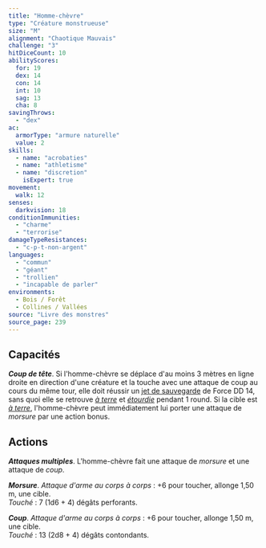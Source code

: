 ```yaml
---
title: "Homme-chèvre"
type: "Créature monstrueuse"
size: "M"
alignment: "Chaotique Mauvais"
challenge: "3"
hitDiceCount: 10
abilityScores:
  for: 19
  dex: 14
  con: 14
  int: 10
  sag: 13
  cha: 8
savingThrows:
  - "dex"
ac:
  armorType: "armure naturelle"
  value: 2
skills:
  - name: "acrobaties"
  - name: "athletisme"
  - name: "discretion"
    isExpert: true
movement:
  walk: 12
senses:
  darkvision: 18
conditionImmunities:
  - "charme"
  - "terrorise"
damageTypeResistances:
  - "c-p-t-non-argent"
languages:
  - "commun"
  - "géant"
  - "trollien"
  - "incapable de parler"
environments:
  - Bois / Forêt
  - Collines / Vallées
source: "Livre des monstres"
source_page: 239
---
```

## Capacités
_**Coup de tête**_. Si l'homme-chèvre se déplace d'au moins 3 mètres en ligne droite en direction d'une créature et la touche avec une attaque de coup au cours du même tour, elle doit réussir un [jet de sauvegarde](/utiliser-les-caracteristiques/#jets-de-sauvegarde) de Force DD 14, sans quoi elle se retrouve [_à terre_](/gerer-la-sante-du-personnage/#a-terre) et [_étourdie_](/gerer-la-sante-du-personnage/#etourdi) pendant 1 round. Si la cible est [_à terre_](/gerer-la-sante-du-personnage/#a-terre), l'homme-chèvre peut immédiatement lui porter une attaque de _morsure_ par une action bonus.

## Actions
_**Attaques multiples**_. L'homme-chèvre fait une attaque de _morsure_ et une attaque de _coup_.

_**Morsure**_. _Attaque d'arme au corps à corps_ : +6 pour toucher, allonge 1,50 m, une cible.  
_Touché_ : 7 (1d6 + 4) dégâts perforants.

_**Coup**_. _Attaque d'arme au corps à corps_ : +6 pour toucher, allonge 1,50 m, une cible.  
_Touché_ : 13 (2d8 + 4) dégâts contondants.
